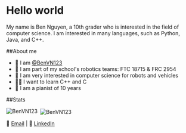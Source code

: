 # Hello world
My name is Ben Nguyen, a 10th grader who is interested in the field of computer science. I am interested in many languages, such as Python, Java, and C++.

##About me
- 👋 I am [@BenVN123](https://github.com/BenVN123)
- 🤖 I am part of my school's robotics teams: FTC 18715 & FRC 2954
- 🚗 I am very interested in computer science for robots and vehicles 
- 👨‍💻 I want to learn C++ and C
- 🎹 I am a pianist of 10 years

##Stats
<p><img align="left" src="https://github-readme-stats.vercel.app/api/top-langs?username=BenVN123&show_icons=true&locale=en&layout=compact" alt="BenVN123" /></p>

<p>&nbsp;<img align="center" src="https://github-readme-stats.vercel.app/api?username=BenVN123&show_icons=true&locale=en&layout=compact" alt="BenVN123"/></p>


📧 [Email](mailto:bnguyen123.vn@gmail.com) | 🔗 [LinkedIn](https://linkedin.com/in/ben-nguyen-214220209)
